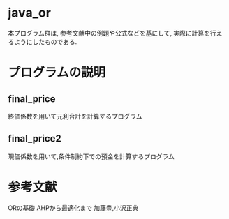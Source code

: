 # java_or
本プログラム群は, 参考文献中の例題や公式などを基にして, 実際に計算を行えるようにしたものである.

# プログラムの説明
## final_price
終価係数を用いて元利合計を計算するプログラム
## final_price2
現価係数を用いて,条件制約下での預金を計算するプログラム

# 参考文献
ORの基礎 AHPから最適化まで 加藤豊,小沢正典
